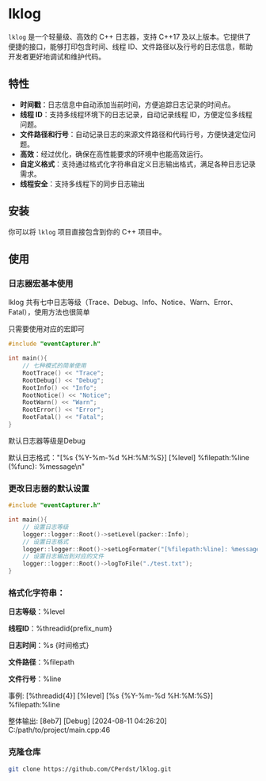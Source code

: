 # lklog

`lklog` 是一个轻量级、高效的 C++ 日志器，支持 C++17 及以上版本。它提供了便捷的接口，能够打印包含时间、线程 ID、文件路径以及行号的日志信息，帮助开发者更好地调试和维护代码。

## 特性

- **时间戳**：日志信息中自动添加当前时间，方便追踪日志记录的时间点。
- **线程 ID**：支持多线程环境下的日志记录，自动记录线程 ID，方便定位多线程问题。
- **文件路径和行号**：自动记录日志的来源文件路径和代码行号，方便快速定位问题。
- **高效**：经过优化，确保在高性能要求的环境中也能高效运行。
- **自定义格式**：支持通过格式化字符串自定义日志输出格式，满足各种日志记录需求。
- **线程安全**：支持多线程下的同步日志输出

## 安装

你可以将 `lklog` 项目直接包含到你的 C++ 项目中。

## 使用

### 日志器宏基本使用

lklog 共有七中日志等级（Trace、Debug、Info、Notice、Warn、Error、Fatal），使用方法也很简单

只需要使用对应的宏即可

```cpp
#include "eventCapturer.h"

int main(){
    // 七种模式的简单使用
    RootTrace() << "Trace";
    RootDebug() << "Debug";
    RootInfo() << "Info";
    RootNotice() << "Notice";
    RootWarn() << "Warn";
    RootError() << "Error";
    RootFatal() << "Fatal";
}
```

默认日志器等级是Debug

默认日志格式："[%s {%Y-%m-%d %H:%M:%S}] [%level] %filepath:%line (%func): %message\n"

### 更改日志器的默认设置

```cpp
#include "eventCapturer.h"

int main(){
    // 设置日志等级
    logger::logger::Root()->setLevel(packer::Info);
    // 设置日志格式
    logger::logger::Root()->setLogFormater("[%filepath:%line]: %message\n");
    // 设置日志输出到对应的文件
    logger::logger::Root()->logToFile("./test.txt");
}
```

### 格式化字符串：

**日志等级**：%level

**线程ID**：%threadid{prefix_num}

**日志时间**：%s {时间格式}

**文件路径**：%filepath

**文件行号**：%line

事例: [%threadid{4}] [%level] [%s {%Y-%m-%d %H:%M:%S}] %filepath:%line

整体输出: [8eb7] [Debug] [2024-08-11 04:26:20] C:/path/to/project/main.cpp:46

### 克隆仓库

```bash
git clone https://github.com/CPerdst/lklog.git
